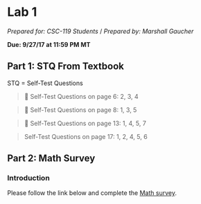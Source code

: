# Lab 1
_Prepared for: CSC-119 Students_ /
_Prepared by: Marshall Gaucher_

**Due: 9/27/17 at 11:59 PM MT**

## Part 1: STQ From Textbook
STQ = Self-Test Questions

> :blue_book: Self-Test Questions on page 6: 2, 3, 4

> :blue_book: Self-Test Questions on page 8: 1, 3, 5

> :blue_book: Self-Test Questions on page 13: 1, 4, 5, 7

> Self-Test Questions on page 17: 1, 2, 4, 5, 6

## Part 2: Math Survey
### Introduction
Please follow the link below and complete the [Math survey](https://goo.gl/forms/2DNx6lcM0XArbyHW2).


